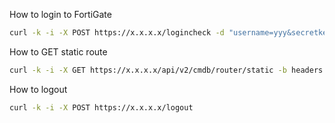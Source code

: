 How to login to FortiGate

```bash
curl -k -i -X POST https://x.x.x.x/logincheck -d "username=yyy&secretkey=zzz" --dump-header headers.txt -c cookies.txt/t code 
```

How to GET static route

```bash
curl -k -i -X GET https://x.x.x.x/api/v2/cmdb/router/static -b headers.txt
```

How to logout

```bash
curl -k -i -X POST https://x.x.x.x/logout
```